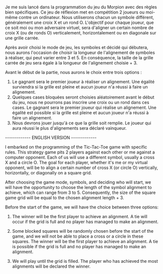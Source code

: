 Je me suis lancé dans la programmation du jeu du Morpion avec des règles bien spécifiques. Ce jeu de réflexion met en compétition 2 joueurs ou moi-même contre un ordinateur. Nous utiliserons chacun un symbole différent, généralement une croix X et un rond O. L'objectif pour chaque joueur, que ce soit moi ou mon adversaire virtuel, sera d'aligner un certain nombre de croix X (ou de ronds O) verticalement, horizontalement ou en diagonale sur une grille carrée.

Après avoir choisi le mode de jeu, les symboles et décidé qui débutera, nous aurons l'occasion de choisir la longueur de l'alignement de symboles à réaliser, qui peut varier entre 3 et 5. En conséquence, la taille de la grille carrée de jeu sera égale à la longueur de l'alignement choisie + 3.

Avant le début de la partie, nous aurons le choix entre trois options :
1. Le gagnant sera le premier joueur à réaliser un alignement. Une égalité surviendra si la grille est pleine et aucun joueur n'a réussi à faire un alignement.
2. Quelques cases bloquées seront choisies aléatoirement avant le début du jeu, nous ne pourrons pas inscrire une croix ou un rond dans ces cases. Le gagnant sera le premier joueur qui réalise un alignement. Une égalité est possible si la grille est pleine et aucun joueur n'a réussi à faire un alignement.
3. Nous devrons jouer jusqu'à ce que la grille soit remplie. Le joueur qui aura réussi le plus d'alignements sera déclaré vainqueur.

------------- ENGLISH VERSION ------------- 

I embarked on the programming of the Tic-Tac-Toe game with specific rules. This strategy game pits 2 players against each other or me against a computer opponent. Each of us will use a different symbol, usually a cross X and a circle O. The goal for each player, whether it's me or my virtual opponent, will be to align a certain number of cross X (or circle O) vertically, horizontally, or diagonally on a square grid.

After choosing the game mode, symbols, and deciding who will start, we will have the opportunity to choose the length of the symbol alignment to achieve, which can range from 3 to 5. Consequently, the size of the square game grid will be equal to the chosen alignment length + 3.

Before the start of the game, we will have the choice between three options:

1. The winner will be the first player to achieve an alignment. A tie will occur if the grid is full and no player has managed to make an alignment.

2. Some blocked squares will be randomly chosen before the start of the game, and we will not be able to place a cross or a circle in these squares. The winner will be the first player to achieve an alignment. A tie is possible if the grid is full and no player has managed to make an alignment.

3. We will play until the grid is filled. The player who has achieved the most alignments will be declared the winner.
